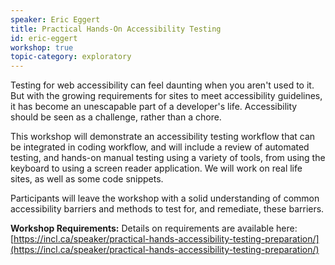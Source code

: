 ```yaml
---
speaker: Eric Eggert
title: Practical Hands-On Accessibility Testing
id: eric-eggert
workshop: true
topic-category: exploratory
---
```

Testing for web accessibility can feel daunting when you aren't used to it. But with the growing requirements for sites to meet accessibility guidelines, it has become an unescapable part of a developer's life. Accessibility should be seen as a challenge, rather than a chore.

This workshop will demonstrate an accessibility testing workflow that can be integrated in coding workflow, and will include a review of automated testing, and hands-on manual testing using a variety of tools, from using the keyboard to using a screen reader application. We will work on real life sites, as well as some code snippets.

Participants will leave the workshop with a solid understanding of common accessibility barriers and methods to test for, and remediate, these barriers.

**Workshop Requirements:**
 Details on requirements are available here: [https://incl.ca/speaker/practical-hands-accessibility-testing-preparation/](https://incl.ca/speaker/practical-hands-accessibility-testing-preparation/)
